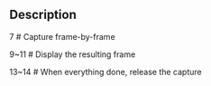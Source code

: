 ## Description
7 # Capture frame-by-frame

9~11 # Display the resulting frame

13~14 # When everything done, release the capture
